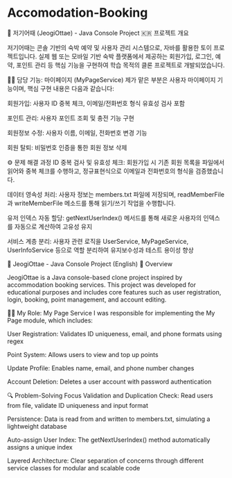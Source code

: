 # Accomodation-Booking

📌 저기어때 (JeogiOttae) - Java Console Project
🇰🇷 프로젝트 개요

저기어때는 콘솔 기반의 숙박 예약 및 사용자 관리 시스템으로, 자바를 활용한 토이 프로젝트입니다. 실제 웹 또는 모바일 기반 숙박 플랫폼에서 제공하는 회원가입, 로그인, 예약, 포인트 관리 등 핵심 기능을 구현하여 학습 목적의 클론 프로젝트로 개발되었습니다.

🧑‍💻 담당 기능: 마이페이지 (MyPageService)
제가 맡은 부분은 사용자 마이페이지 기능이며, 핵심 구현 내용은 다음과 같습니다:

회원가입: 사용자 ID 중복 체크, 이메일/전화번호 형식 유효성 검사 포함

포인트 관리: 사용자 포인트 조회 및 충전 기능 구현

회원정보 수정: 사용자 이름, 이메일, 전화번호 변경 기능

회원 탈퇴: 비밀번호 인증을 통한 회원 정보 삭제

⚙️ 문제 해결 과정
ID 중복 검사 및 유효성 체크: 회원가입 시 기존 회원 목록을 파일에서 읽어와 중복 체크를 수행하고, 정규표현식으로 이메일과 전화번호의 형식을 검증했습니다.

데이터 영속성 처리: 사용자 정보는 members.txt 파일에 저장되며, readMemberFile과 writeMemberFile 메소드를 통해 읽기/쓰기 작업을 수행합니다.

유저 인덱스 자동 할당: getNextUserIndex() 메서드를 통해 새로운 사용자의 인덱스를 자동으로 계산하여 고유성 유지

서비스 계층 분리: 사용자 관련 로직을 UserService, MyPageService, UserInfoService 등으로 역할 분리하여 유지보수성과 테스트 용이성 향상

📌 JeogiOttae - Java Console Project (English)
🧾 Overview

JeogiOttae is a Java console-based clone project inspired by accommodation booking services. This project was developed for educational purposes and includes core features such as user registration, login, booking, point management, and account editing.

👨‍💻 My Role: My Page Service
I was responsible for implementing the My Page module, which includes:

User Registration: Validates ID uniqueness, email, and phone formats using regex

Point System: Allows users to view and top up points

Update Profile: Enables name, email, and phone number changes

Account Deletion: Deletes a user account with password authentication

🔍 Problem-Solving Focus
Validation and Duplication Check: Read users from file, validate ID uniqueness and input format

Persistence: Data is read from and written to members.txt, simulating a lightweight database

Auto-assign User Index: The getNextUserIndex() method automatically assigns a unique index

Layered Architecture: Clear separation of concerns through different service classes for modular and scalable code
